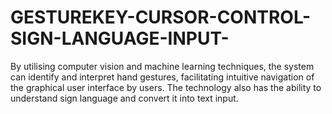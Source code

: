 # GESTUREKEY-CURSOR-CONTROL-SIGN-LANGUAGE-INPUT-
By utilising computer vision and machine learning techniques, the system can identify and interpret hand gestures, facilitating intuitive navigation of the graphical user interface by users. The technology also has the ability to understand sign language and convert it into text input.

